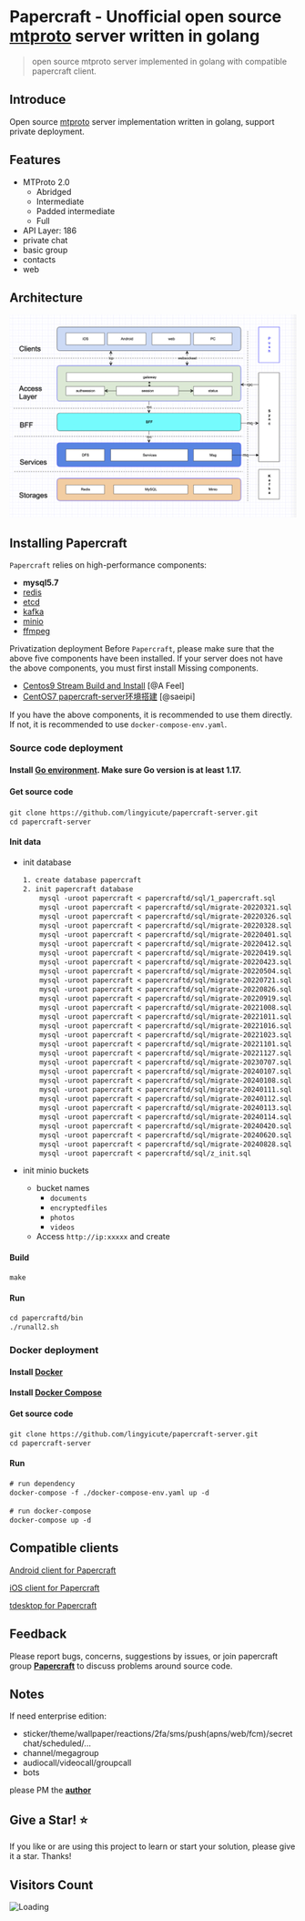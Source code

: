 # Papercraft - Unofficial open source [mtproto](https://papercraft-official.github.io/mtproto) server written in golang
> open source mtproto server implemented in golang with compatible papercraft client.

## Introduce
Open source [mtproto](https://papercraft-official.github.io/mtproto) server implementation written in golang, support private deployment.

## Features
- MTProto 2.0
  - Abridged
  - Intermediate
  - Padded intermediate
  - Full
- API Layer: 186
- private chat
- basic group
- contacts
- web

## Architecture
![Architecture](docs/image/architecture-001.png)

## Installing Papercraft 
`Papercraft` relies on high-performance components: 

- **mysql5.7**
- [redis](https://redis.io/)
- [etcd](https://etcd.io/)
- [kafka](https://kafka.apache.org/quickstart)
- [minio](https://docs.min.io/docs/minio-quickstart-guide.html#GNU/Linux)
- [ffmpeg](https://www.johnvansickle.com/ffmpeg/)

Privatization deployment Before `Papercraft`, please make sure that the above five components have been installed. If your server does not have the above components, you must first install Missing components. 

- [Centos9 Stream Build and Install](docs/install-centos-9.md) [@A Feel]
- [CentOS7 papercraft-server环境搭建](docs/install-centos-7.md) [@saeipi]

If you have the above components, it is recommended to use them directly. If not, it is recommended to use `docker-compose-env.yaml`.


### Source code deployment
#### Install [Go environment](https://go.dev/doc/install). Make sure Go version is at least 1.17.


#### Get source code　

```
git clone https://github.com/lingyicute/papercraft-server.git
cd papercraft-server
```

#### Init data
- init database

	```
	1. create database papercraft
	2. init papercraft database
		mysql -uroot papercraft < papercraftd/sql/1_papercraft.sql
		mysql -uroot papercraft < papercraftd/sql/migrate-20220321.sql
		mysql -uroot papercraft < papercraftd/sql/migrate-20220326.sql
		mysql -uroot papercraft < papercraftd/sql/migrate-20220328.sql
		mysql -uroot papercraft < papercraftd/sql/migrate-20220401.sql
		mysql -uroot papercraft < papercraftd/sql/migrate-20220412.sql
		mysql -uroot papercraft < papercraftd/sql/migrate-20220419.sql
		mysql -uroot papercraft < papercraftd/sql/migrate-20220423.sql
		mysql -uroot papercraft < papercraftd/sql/migrate-20220504.sql
		mysql -uroot papercraft < papercraftd/sql/migrate-20220721.sql
		mysql -uroot papercraft < papercraftd/sql/migrate-20220826.sql
		mysql -uroot papercraft < papercraftd/sql/migrate-20220919.sql
		mysql -uroot papercraft < papercraftd/sql/migrate-20221008.sql
		mysql -uroot papercraft < papercraftd/sql/migrate-20221011.sql
		mysql -uroot papercraft < papercraftd/sql/migrate-20221016.sql
		mysql -uroot papercraft < papercraftd/sql/migrate-20221023.sql
		mysql -uroot papercraft < papercraftd/sql/migrate-20221101.sql
		mysql -uroot papercraft < papercraftd/sql/migrate-20221127.sql
		mysql -uroot papercraft < papercraftd/sql/migrate-20230707.sql
		mysql -uroot papercraft < papercraftd/sql/migrate-20240107.sql
		mysql -uroot papercraft < papercraftd/sql/migrate-20240108.sql
		mysql -uroot papercraft < papercraftd/sql/migrate-20240111.sql
		mysql -uroot papercraft < papercraftd/sql/migrate-20240112.sql
		mysql -uroot papercraft < papercraftd/sql/migrate-20240113.sql
		mysql -uroot papercraft < papercraftd/sql/migrate-20240114.sql
		mysql -uroot papercraft < papercraftd/sql/migrate-20240420.sql
		mysql -uroot papercraft < papercraftd/sql/migrate-20240620.sql
		mysql -uroot papercraft < papercraftd/sql/migrate-20240828.sql
		mysql -uroot papercraft < papercraftd/sql/z_init.sql
	```

- init minio buckets
	- bucket names
	  - `documents`
	  - `encryptedfiles`
	  - `photos`
	  - `videos`
	- Access `http://ip:xxxxx` and create


#### Build
	
```
make
```

#### Run

```
cd papercraftd/bin
./runall2.sh
```

### Docker deployment
#### Install [Docker](https://docs.docker.com/get-docker/)

#### Install [Docker Compose](https://docs.docker.com/compose/install/)

#### Get source code

```
git clone https://github.com/lingyicute/papercraft-server.git
cd papercraft-server
```

#### Run

```  
# run dependency
docker-compose -f ./docker-compose-env.yaml up -d

# run docker-compose
docker-compose up -d
```
	
## Compatible clients
[Android client for Papercraft](clients/papercraft-android.md)

[iOS client for Papercraft](clients/papercraft-ios.md)

[tdesktop for Papercraft](clients/papercraft-tdesktop.md)

## Feedback
Please report bugs, concerns, suggestions by issues, or join papercraft group **[Papercraft](https://papercraft-link.github.io/+TjD5LZJ5XLRlCYLF)** to discuss problems around source code.

## Notes
If need enterprise edition:

- sticker/theme/wallpaper/reactions/2fa/sms/push(apns/web/fcm)/secretchat/scheduled/...
- channel/megagroup
- audiocall/videocall/groupcall
- bots

please PM the **[author](https://papercraft-link.github.io/benqi)**

## Give a Star! ⭐

If you like or are using this project to learn or start your solution, please give it a star. Thanks!

## Visitors Count

<img align="left" src = "https://profile-counter.glitch.me/papercraft-server/count.svg" alt="Loading" />